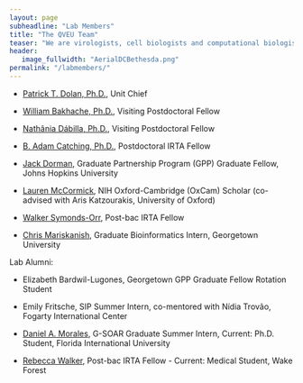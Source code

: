 ```yaml
---
layout: page
subheadline: "Lab Members"
title: "The QVEU Team"
teaser: "We are virologists, cell biologists and computational biologists interested in the evolution and emergence of RNA viruses."
header:
   image_fullwidth: "AerialDCBethesda.png"
permalink: "/labmembers/"
---
```

* [Patrick T. Dolan, Ph.D.](https://qveu.github.io/QVEU/labmembers/ptd/), Unit Chief

* [William Bakhache, Ph.D.](https://qveu.github.io/QVEU/labmembers/wb/), Visiting Postdoctoral Fellow

* [Nathânia Dábilla, Ph.D.](https://qveu.github.io/QVEU/labmembers/nd/), Visiting Postdoctoral Fellow

* [B. Adam Catching, Ph.D.](https://qveu.github.io/QVEU/labmembers/bac/), Postdoctoral IRTA Fellow

* [Jack Dorman](https://qveu.github.io/QVEU/labmembers/jtd/), Graduate Partnership Program (GPP) Graduate Fellow, Johns Hopkins University

* [Lauren McCormick](https://qveu.github.io/QVEU/labmembers/lm/), NIH Oxford-Cambridge (OxCam) Scholar (co-advised with Aris Katzourakis, University of Oxford)

* [Walker Symonds-Orr](https://qveu.github.io/QVEU/labmembers/weo/), Post-bac IRTA Fellow

* [Chris Mariskanish](https://qveu.github.io/QVEU/labmembers/cm/), Graduate Bioinformatics Intern, Georgetown University

Lab Alumni: 

* Elizabeth Bardwil-Lugones, Georgetown GPP Graduate Fellow Rotation Student

* Emily Fritsche, SIP Summer Intern, co-mentored with Nídia Trovão, Fogarty International Center

* [Daniel A. Morales](https://qveu.github.io/QVEU/labmembers/dm/), G-SOAR Graduate Summer Intern, Current: Ph.D. Student, Florida International University

* [Rebecca Walker](https://qveu.github.io/QVEU/labmembers/rw/), Post-bac IRTA Fellow - Current: Medical Student, Wake Forest

